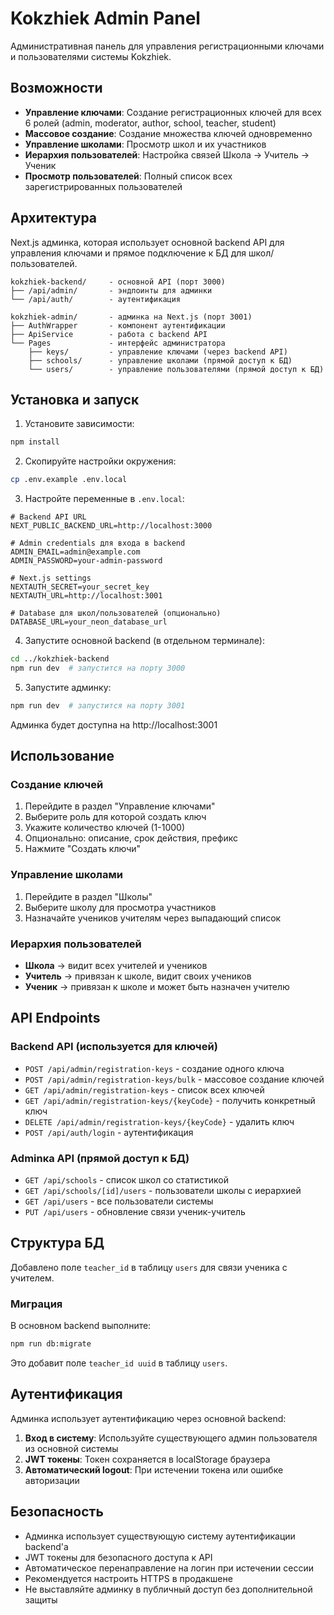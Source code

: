 # Kokzhiek Admin Panel

Административная панель для управления регистрационными ключами и пользователями системы Kokzhiek.

## Возможности

- **Управление ключами**: Создание регистрационных ключей для всех 6 ролей (admin, moderator, author, school, teacher, student)
- **Массовое создание**: Создание множества ключей одновременно
- **Управление школами**: Просмотр школ и их участников
- **Иерархия пользователей**: Настройка связей Школа → Учитель → Ученик
- **Просмотр пользователей**: Полный список всех зарегистрированных пользователей

## Архитектура

Next.js админка, которая использует основной backend API для управления ключами и прямое подключение к БД для школ/пользователей.

```
kokzhiek-backend/     - основной API (порт 3000)
├── /api/admin/       - эндпоинты для админки
└── /api/auth/        - аутентификация

kokzhiek-admin/       - админка на Next.js (порт 3001)
├── AuthWrapper       - компонент аутентификации
├── ApiService        - работа с backend API
└── Pages             - интерфейс администратора
    ├── keys/         - управление ключами (через backend API)
    ├── schools/      - управление школами (прямой доступ к БД)
    └── users/        - управление пользователями (прямой доступ к БД)
```

## Установка и запуск

1. Установите зависимости:
```bash
npm install
```

2. Скопируйте настройки окружения:
```bash
cp .env.example .env.local
```

3. Настройте переменные в `.env.local`:
```env
# Backend API URL
NEXT_PUBLIC_BACKEND_URL=http://localhost:3000

# Admin credentials для входа в backend
ADMIN_EMAIL=admin@example.com
ADMIN_PASSWORD=your-admin-password

# Next.js settings
NEXTAUTH_SECRET=your_secret_key
NEXTAUTH_URL=http://localhost:3001

# Database для школ/пользователей (опционально)
DATABASE_URL=your_neon_database_url
```

4. Запустите основной backend (в отдельном терминале):
```bash
cd ../kokzhiek-backend
npm run dev  # запустится на порту 3000
```

5. Запустите админку:
```bash
npm run dev  # запустится на порту 3001
```

Админка будет доступна на http://localhost:3001

## Использование

### Создание ключей

1. Перейдите в раздел "Управление ключами"
2. Выберите роль для которой создать ключ
3. Укажите количество ключей (1-1000)
4. Опционально: описание, срок действия, префикс
5. Нажмите "Создать ключи"

### Управление школами

1. Перейдите в раздел "Школы"
2. Выберите школу для просмотра участников
3. Назначайте учеников учителям через выпадающий список

### Иерархия пользователей

- **Школа** → видит всех учителей и учеников
- **Учитель** → привязан к школе, видит своих учеников
- **Ученик** → привязан к школе и может быть назначен учителю

## API Endpoints

### Backend API (используется для ключей)
- `POST /api/admin/registration-keys` - создание одного ключа
- `POST /api/admin/registration-keys/bulk` - массовое создание ключей
- `GET /api/admin/registration-keys` - список всех ключей
- `GET /api/admin/registration-keys/{keyCode}` - получить конкретный ключ
- `DELETE /api/admin/registration-keys/{keyCode}` - удалить ключ
- `POST /api/auth/login` - аутентификация

### Adminка API (прямой доступ к БД)
- `GET /api/schools` - список школ со статистикой
- `GET /api/schools/[id]/users` - пользователи школы с иерархией
- `GET /api/users` - все пользователи системы
- `PUT /api/users` - обновление связи ученик-учитель

## Структура БД

Добавлено поле `teacher_id` в таблицу `users` для связи ученика с учителем.

### Миграция

В основном backend выполните:
```bash
npm run db:migrate
```

Это добавит поле `teacher_id uuid` в таблицу `users`.

## Аутентификация

Админка использует аутентификацию через основной backend:

1. **Вход в систему**: Используйте существующего админ пользователя из основной системы
2. **JWT токены**: Токен сохраняется в localStorage браузера
3. **Автоматический logout**: При истечении токена или ошибке авторизации

## Безопасность

- Админка использует существующую систему аутентификации backend'а
- JWT токены для безопасного доступа к API
- Автоматическое перенаправление на логин при истечении сессии
- Рекомендуется настроить HTTPS в продакшене
- Не выставляйте админку в публичный доступ без дополнительной защиты
